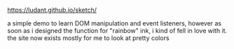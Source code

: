 https://ludant.github.io/sketch/

a simple demo to learn DOM manipulation and event listeners, however as soon as i designed the function for "rainbow" ink, i kind of fell in love with it.  the site now exists mostly for me to look at pretty colors
